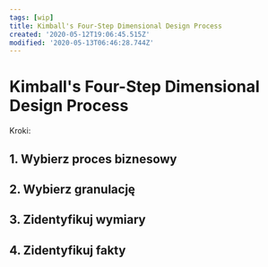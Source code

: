 ```yaml
---
tags: [wip]
title: Kimball's Four-Step Dimensional Design Process
created: '2020-05-12T19:06:45.515Z'
modified: '2020-05-13T06:46:28.744Z'
---
```


# Kimball's Four-Step Dimensional Design Process

Kroki:

## 1. Wybierz proces biznesowy

## 2. Wybierz granulację

## 3. Zidentyfikuj wymiary

## 4. Zidentyfikuj fakty
